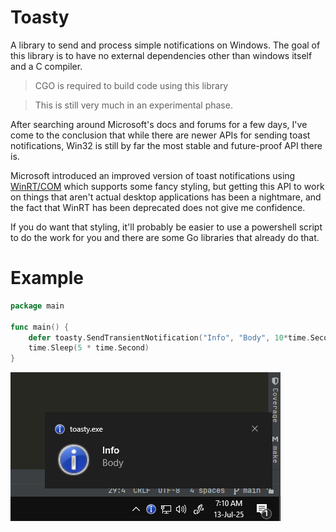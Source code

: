 # Toasty

A library to send and process simple notifications on Windows.
The goal of this library is to have no external dependencies other than windows itself and a C compiler.

> CGO is required to build code using this library

> This is still very much in an experimental phase.

After searching around Microsoft's docs and forums for a few days,
I've come to the conclusion that while there are newer APIs for sending toast notifications,
Win32 is still by far the most stable and future-proof API there is.

Microsoft introduced an improved version of toast notifications using [WinRT/COM](https://learn.microsoft.com/en-us/windows/apps/design/shell/tiles-and-notifications/toast-notifications-overview)
which supports some fancy styling, but getting this API to work on things that aren't actual desktop applications has been a nightmare,
and the fact that WinRT has been deprecated does not give me confidence.

If you do want that styling, it'll probably be easier to use a powershell script to do the work for you and there are some Go libraries that already do that.

# Example

```go
package main

func main() {
	defer toasty.SendTransientNotification("Info", "Body", 10*time.Second)()
	time.Sleep(5 * time.Second)
}
```

![example image](docs/example.png)
